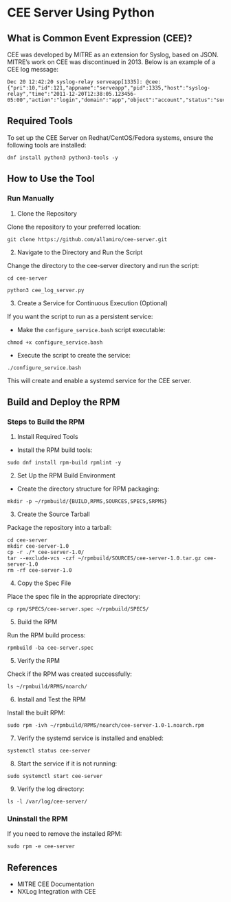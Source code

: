 # CEE Server Using Python

## What is Common Event Expression (CEE)?
CEE was developed by MITRE as an extension for Syslog, based on JSON. MITRE’s work on CEE was discontinued in 2013. Below is an example of a CEE log message:

```
Dec 20 12:42:20 syslog-relay serveapp[1335]: @cee: {"pri":10,"id":121,"appname":"serveapp","pid":1335,"host":"syslog-relay","time":"2011-12-20T12:38:05.123456-05:00","action":"login","domain":"app","object":"account","status":"success"}
```
## Required Tools

To set up the CEE Server on Redhat/CentOS/Fedora systems, ensure the following tools are installed:

```dnf install python3 python3-tools -y ```

## How to Use the Tool
### Run Manually

1. Clone the Repository

Clone the repository to your preferred location:

```git clone https://github.com/allamiro/cee-server.git```

2. Navigate to the Directory and Run the Script

Change the directory to the cee-server directory and run the script:

```cd cee-server```

```python3 cee_log_server.py```

3. Create a Service for Continuous Execution (Optional)

If you want the script to run as a persistent service:

* Make the ```configure_service.bash``` script executable:

```chmod +x configure_service.bash```

* Execute the script to create the service:

```./configure_service.bash ```

This will create and enable a systemd service for the CEE server.

## Build and Deploy the RPM

### Steps to Build the RPM

1. Install Required Tools

* Install the RPM build tools:

``` sudo dnf install rpm-build rpmlint -y ```

2. Set Up the RPM Build Environment

* Create the directory structure for RPM packaging:

```mkdir -p ~/rpmbuild/{BUILD,RPMS,SOURCES,SPECS,SRPMS}```

3. Create the Source Tarball

Package the repository into a tarball:

```
cd cee-server
mkdir cee-server-1.0
cp -r ./* cee-server-1.0/
tar --exclude-vcs -czf ~/rpmbuild/SOURCES/cee-server-1.0.tar.gz cee-server-1.0
rm -rf cee-server-1.0
```

4. Copy the Spec File

Place the spec file in the appropriate directory:

```cp rpm/SPECS/cee-server.spec ~/rpmbuild/SPECS/```

5. Build the RPM

Run the RPM build process:

```cd ~/rpmbuild/SPECS
rpmbuild -ba cee-server.spec
```

5. Verify the RPM

Check if the RPM was created successfully:

```ls ~/rpmbuild/RPMS/noarch/```

6. Install and Test the RPM

Install the built RPM:

```sudo rpm -ivh ~/rpmbuild/RPMS/noarch/cee-server-1.0-1.noarch.rpm```

7. Verify the systemd service is installed and enabled:


```systemctl status cee-server```

8. Start the service if it is not running:

```sudo systemctl start cee-server```


9. Verify the log directory:

```ls -l /var/log/cee-server/```

### Uninstall the RPM

If you need to remove the installed RPM:

```sudo rpm -e cee-server```

## References

* MITRE CEE Documentation
* NXLog Integration with CEE
